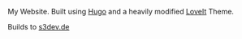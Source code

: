 My Website. Built using [Hugo](https://gohugo.io/) and a heavily modified [LoveIt](https://hugoloveit.com/) Theme.

Builds to [s3dev.de](https://s3dev.de/)
